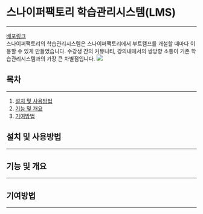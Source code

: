 # 스나이퍼팩토리 학습관리시스템(LMS)
---
[배포링크](https://sfac-lms-team-b.vercel.app/)\
스나이퍼팩토리의 학습관리시스템은 스나이퍼팩토리에서 부트캠프를 개설할 때마다 이용할 수 있게 만들었습니다.
수강생 간의 커뮤니티, 강의내에서의 쌍방향 소통이 기존 학습관리시스템과의 가장 큰 차별점입니다.
![](https://github.com/sniperfactory-official/sfac-lms-team-b/assets/52587871/5b5df6d7-976c-4299-9ace-e9520072f6dd)

## 목차
---
1. [설치 및 사용방법](#설치-및-사용방법)
2. [기능 및 개요](#기능-및-개요)
3. [기여방법](#기여방법)

## 설치 및 사용방법
---

## 기능 및 개요
---

## 기여방법
---


